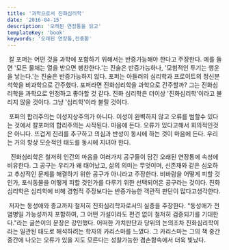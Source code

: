 ```yaml
---
title: '과학으로서 진화심리학'
date: '2016-04-15'
description: '오래된 연장통을 읽고'
templateKey: 'book'
keywords: '오래된 연장통,전중환'
---
```


&nbsp;칼 포퍼는 어떤 것을 과학에 포함하기 위해서는 반증가능해야 한다고 주장한다. 예를 들면 '모든 물체는 열을 받으면 팽찬한다.'는 진술은 반증가능하나, '모험적인 투기는 행운을 낳는다.'는 진술은 반증가능하지 않다. 포퍼는 아들러의 심리학과 프로이트의 정신분석학을 비과학으로 간주했다. 포퍼라면 진화심리학을 과학으로 간주할까? 그는 진화심리학을 과학으로 인정하고 좋아할 것 같다. 진화 심리학은 더이상 '진화심리학'이라고 불리지 않을 것이다. 그냥 '심리학'이라 불릴 것이다.

&nbsp;포퍼의 합리주의는 이성지상주의가 아니다. 이성이 완벽하지 않고 오류를 범할수 있다는 것에서 칼포퍼의 합리주의는 시작된다. 마음에 든다. 오류가 있다고해서 회의적인것은 아니다. 뜨겁게 진리를 추구하고 의심과 반성이 동시에 하는 것이 마음에 든다. 우리는 거의 항상 모순적인 태도를 동시에 지녀야 한다.

&nbsp; 진화심리학은 철저히 인간의 마음을 여러가지 공구들이 담긴 오래된 연장통에 속성에 비유한다. 그 공구는 우리가 왜 태어났고, 삶의 의미는 무엇이며, 신존재와 같은 심오하고 추상적인 문제를 해결하기 위한 공구가 아니라고 주장한다. 비바람을 어떻게 피할 것인가, 포식동물을 어떻게 피할 것인가를 다루기 위한 선택되어온 공구라는 것이다. 진화심리학은 심리학에 비해 경험적 주장보다는 반증가능한 객관적 판단이 많다고생각한다.

&nbsp;저자는 동성애와 종교까지 철저히 진화심리학자로서의 실증을 주장한다. "동성애가 전염병일 가능성까지 포함하여, 그 어떤 가설이라도 편견 없이 철저히 검증되기를 기대한다."라는 글쓴이의 문장은 강인했다. 어떠한 가치판단과 당위의 논의조차 진화심리학이라는 일관된 태도로 해석하려는 학자의 카리스마를 느꼈다. 그 카리스마는 그의 책 중간중간에 나오는 오류가 있을 지도 모른다는 성찰가능한 겸손함속에서 더욱 빛났다.
